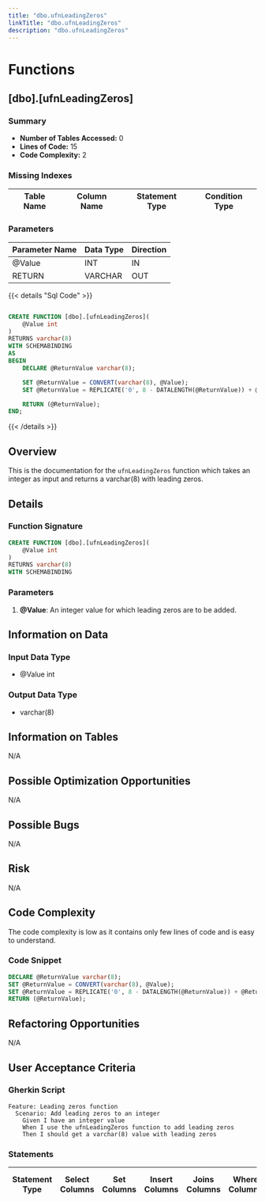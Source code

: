 ```yaml
---
title: "dbo.ufnLeadingZeros"
linkTitle: "dbo.ufnLeadingZeros"
description: "dbo.ufnLeadingZeros"
---
```


# Functions

## [dbo].[ufnLeadingZeros]
### Summary


- **Number of Tables Accessed:** 0
- **Lines of Code:** 15
- **Code Complexity:** 2
### Missing Indexes

| Table Name | Column Name | Statement Type | Condition Type |
|---|---|---|---|


### Parameters

| Parameter Name | Data Type | Direction |
|---|---|---|
| @Value | INT | IN |
| RETURN | VARCHAR | OUT |

{{< details "Sql Code" >}}
```sql

CREATE FUNCTION [dbo].[ufnLeadingZeros](
    @Value int
) 
RETURNS varchar(8) 
WITH SCHEMABINDING 
AS 
BEGIN
    DECLARE @ReturnValue varchar(8);

    SET @ReturnValue = CONVERT(varchar(8), @Value);
    SET @ReturnValue = REPLICATE('0', 8 - DATALENGTH(@ReturnValue)) + @ReturnValue;

    RETURN (@ReturnValue);
END;

```
{{< /details >}}
## Overview
This is the documentation for the `ufnLeadingZeros` function which takes an integer as input and returns a varchar(8) with leading zeros.

## Details

### Function Signature
```sql
CREATE FUNCTION [dbo].[ufnLeadingZeros](
    @Value int
) 
RETURNS varchar(8) 
WITH SCHEMABINDING 
```

### Parameters
1. **@Value**: An integer value for which leading zeros are to be added.

## Information on Data

### Input Data Type
- @Value int

### Output Data Type
- varchar(8)

## Information on Tables
N/A

## Possible Optimization Opportunities
N/A

## Possible Bugs
N/A

## Risk
N/A

## Code Complexity
The code complexity is low as it contains only few lines of code and is easy to understand.

### Code Snippet
```sql
DECLARE @ReturnValue varchar(8);
SET @ReturnValue = CONVERT(varchar(8), @Value);
SET @ReturnValue = REPLICATE('0', 8 - DATALENGTH(@ReturnValue)) + @ReturnValue;
RETURN (@ReturnValue);
```

## Refactoring Opportunities
N/A

## User Acceptance Criteria

### Gherkin Script

```gherkin
Feature: Leading zeros function
  Scenario: Add leading zeros to an integer
    Given I have an integer value
    When I use the ufnLeadingZeros function to add leading zeros
    Then I should get a varchar(8) value with leading zeros
```
### Statements

| Statement Type | Select Columns | Set Columns | Insert Columns | Joins Columns | Where Columns | Order By Columns | Group By Columns | Having Columns | Table Name |
|---|---|---|---|---|---|---|---|---|---|


